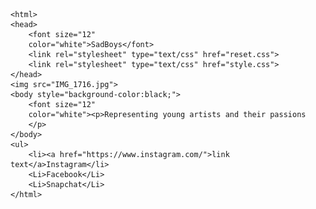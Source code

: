 
<!DOCTYPE html> 
	<html>
	<head>
		<font size="12"
		color="white">SadBoys</font>
		<link rel="stylesheet" type="text/css" href="reset.css">
		<link rel="stylesheet" type="text/css" href="style.css">
	</head>
	<img src="IMG_1716.jpg">
	<body style="background-color:black;">
		<font size="12"
		color="white"><p>Representing young artists and their passions
		</p>
	</body>
	<ul>
		<li><a href="https://www.instagram.com/">link text</a>Instagram</li>
		<Li>Facebook</Li>
		<Li>Snapchat</Li>
	</html>
